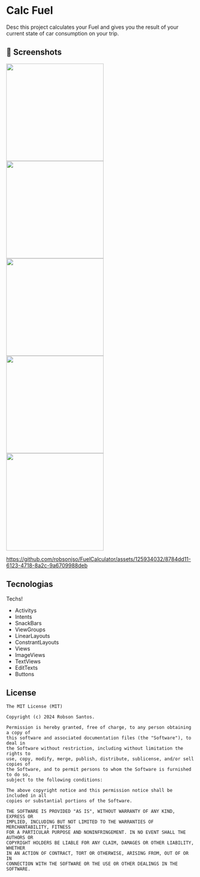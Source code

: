 # Calc Fuel
Desc
this project calculates your Fuel and gives you the result of your current state of car consumption on your trip.


## :camera_flash: Screenshots
<!-- You can add more screenshots here if you like -->
<img src="https://github.com/robsonjso/FuelCalculator/assets/125934032/c6bdf211-4b71-447b-a8b3-01385aab15e8" width= 260 />
<img src="https://github.com/robsonjso/FuelCalculator/assets/125934032/a5f60b7f-2db8-4694-b629-0e7839432dba" width= 260 />
<img src="https://github.com/robsonjso/FuelCalculator/assets/125934032/d17ea788-d037-493b-8467-d95f10aa98eb" width= 260 />
<img src="https://github.com/robsonjso/FuelCalculator/assets/125934032/e7aa8ee4-42aa-46f6-9a66-e734ac8d00f3" width= 260 />
<img src="https://github.com/robsonjso/FuelCalculator/assets/125934032/42a16b39-76ff-4c30-a2a1-0c76c4ca5fb9" width= 260 />

https://github.com/robsonjso/FuelCalculator/assets/125934032/8784dd11-6123-4718-8a2c-9a6709988deb



## Tecnologias
Techs!
- Activitys
- Intents
- SnackBars
- ViewGroups
- LinearLayouts
- ConstrantLayouts
- Views
- ImageViews
- TextViews
- EditTexts
- Buttons
  



## License
```
The MIT License (MIT)

Copyright (c) 2024 Robson Santos.

Permission is hereby granted, free of charge, to any person obtaining a copy of
this software and associated documentation files (the "Software"), to deal in
the Software without restriction, including without limitation the rights to
use, copy, modify, merge, publish, distribute, sublicense, and/or sell copies of
the Software, and to permit persons to whom the Software is furnished to do so,
subject to the following conditions:

The above copyright notice and this permission notice shall be included in all
copies or substantial portions of the Software.

THE SOFTWARE IS PROVIDED "AS IS", WITHOUT WARRANTY OF ANY KIND, EXPRESS OR
IMPLIED, INCLUDING BUT NOT LIMITED TO THE WARRANTIES OF MERCHANTABILITY, FITNESS
FOR A PARTICULAR PURPOSE AND NONINFRINGEMENT. IN NO EVENT SHALL THE AUTHORS OR
COPYRIGHT HOLDERS BE LIABLE FOR ANY CLAIM, DAMAGES OR OTHER LIABILITY, WHETHER
IN AN ACTION OF CONTRACT, TORT OR OTHERWISE, ARISING FROM, OUT OF OR IN
CONNECTION WITH THE SOFTWARE OR THE USE OR OTHER DEALINGS IN THE SOFTWARE.
```
